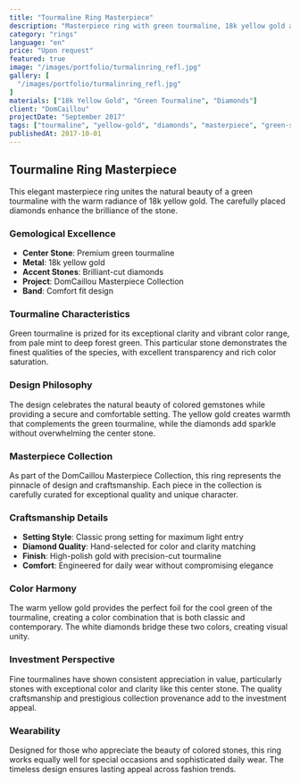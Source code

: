 ```yaml
---
title: "Tourmaline Ring Masterpiece"
description: "Masterpiece ring with green tourmaline, 18k yellow gold and diamonds. An elegant design that highlights the natural beauty of the tourmaline."
category: "rings"
language: "en"
price: "Upon request"
featured: true
image: "/images/portfolio/turmalinring_refl.jpg"
gallery: [
  "/images/portfolio/turmalinring_refl.jpg"
]
materials: ["18k Yellow Gold", "Green Tourmaline", "Diamonds"]
client: "DomCaillou"
projectDate: "September 2017"
tags: ["tourmaline", "yellow-gold", "diamonds", "masterpiece", "green-stone"]
publishedAt: 2017-10-01
---
```


## Tourmaline Ring Masterpiece

This elegant masterpiece ring unites the natural beauty of a green tourmaline with the warm radiance of 18k yellow gold. The carefully placed diamonds enhance the brilliance of the stone.

### Gemological Excellence

- **Center Stone**: Premium green tourmaline
- **Metal**: 18k yellow gold
- **Accent Stones**: Brilliant-cut diamonds
- **Project**: DomCaillou Masterpiece Collection
- **Band**: Comfort fit design

### Tourmaline Characteristics

Green tourmaline is prized for its exceptional clarity and vibrant color range, from pale mint to deep forest green. This particular stone demonstrates the finest qualities of the species, with excellent transparency and rich color saturation.

### Design Philosophy

The design celebrates the natural beauty of colored gemstones while providing a secure and comfortable setting. The yellow gold creates warmth that complements the green tourmaline, while the diamonds add sparkle without overwhelming the center stone.

### Masterpiece Collection

As part of the DomCaillou Masterpiece Collection, this ring represents the pinnacle of design and craftsmanship. Each piece in the collection is carefully curated for exceptional quality and unique character.

### Craftsmanship Details

- **Setting Style**: Classic prong setting for maximum light entry
- **Diamond Quality**: Hand-selected for color and clarity matching
- **Finish**: High-polish gold with precision-cut tourmaline
- **Comfort**: Engineered for daily wear without compromising elegance

### Color Harmony

The warm yellow gold provides the perfect foil for the cool green of the tourmaline, creating a color combination that is both classic and contemporary. The white diamonds bridge these two colors, creating visual unity.

### Investment Perspective

Fine tourmalines have shown consistent appreciation in value, particularly stones with exceptional color and clarity like this center stone. The quality craftsmanship and prestigious collection provenance add to the investment appeal.

### Wearability

Designed for those who appreciate the beauty of colored stones, this ring works equally well for special occasions and sophisticated daily wear. The timeless design ensures lasting appeal across fashion trends.
